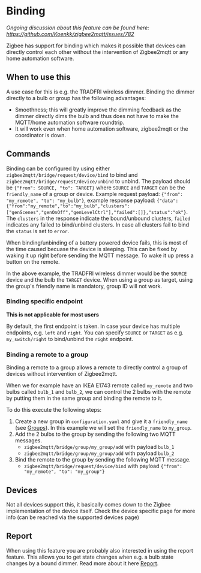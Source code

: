 ---
---
# Binding
*Ongoing discussion about this feature can be found here: <https://github.com/Koenkk/zigbee2mqtt/issues/782>*

Zigbee has support for binding which makes it possible that devices can directly control each other without the intervention of Zigbee2mqtt or any home automation software.

## When to use this
A use case for this is e.g. the TRADFRI wireless dimmer. Binding the dimmer directly to a bulb or group has the following advantages:
- Smoothness; this will greatly improve the dimming feedback as the dimmer directly dims the bulb and thus does not have to make the MQTT/home automation software roundtrip.
- It will work even when home automation software, zigbee2mqtt or the coordinator is down.

## Commands
Binding can be configured by using either `zigbee2mqtt/bridge/request/device/bind` to bind and `zigbee2mqtt/bridge/request/device/unbind` to unbind. The payload should be `{"from": SOURCE, "to": TARGET}` where `SOURCE` and `TARGET` can be the `friendly_name` of a group or device. Example request payload: `{"from": "my_remote", "to": "my_bulb"}`, example response payload: `{"data":{"from":"my_remote","to":"my_bulb","clusters":["genScenes","genOnOff","genLevelCtrl"],"failed":[]},"status":"ok"}`. The `clusters` in the response indicate the bound/unbound clusters, `failed` indicates any failed to bind/unbind clusters. In case all clusters fail to bind the `status` is set to `error`.

When binding/unbinding of a battery powered device fails, this is most of the time caused becuase the device is sleeping. This can be fixed by waking it up right before sending the MQTT message. To wake it up press a button on the remote.

In the above example, the TRADFRI wireless dimmer would be the `SOURCE` device and the bulb the `TARGET` device. When using a group as target, using the group's friendly name is mandatory, group ID will not work.

### Binding specific endpoint
**This is not applicable for most users**

By default, the first endpoint is taken. In case your device has multiple endpoints, e.g. `left` and `right`. You can specify `SOURCE` or `TARGET` as e.g. `my_switch/right` to bind/unbind the `right` endpoint.

### Binding a remote to a group
Binding a remote to a group allows a remote to directly control a group of devices without intervention of Zigbee2mqtt.

When we for example have an IKEA E1743 remote called `my_remote` and two bulbs called `bulb_1` and `bulb_2`, we can control the 2 bulbs with the remote by putting them in the same group and binding the remote to it.

To do this execute the following steps:
1. Create a new group in `configuration.yaml` and give it a `friendly_name` (see [Groups](./groups)). In this example we will set the `friendly_name` to `my_group`.
2. Add the 2 bulbs to the group by sending the following two MQTT messages.
    - `zigbee2mqtt/bridge/group/my_group/add` with payload `bulb_1`
    - `zigbee2mqtt/bridge/group/my_group/add` with payload `bulb_2`
3. Bind the remote to the group by sending the following MQTT message.
    - `zigbee2mqtt/bridge/request/device/bind` with payload `{"from": "my_remote", "to": "my_group"}`

## Devices
Not all devices support this, it basically comes down to the Zigbee implementation of the device itself. Check the device specific page for more info (can be reached via the supported devices page)

## Report
When using this feature you are probably also interested in using the report feature. This allows you to get state changes when e.g. a bulb state changes by a bound dimmer. Read more about it here [Report](./report.md).
